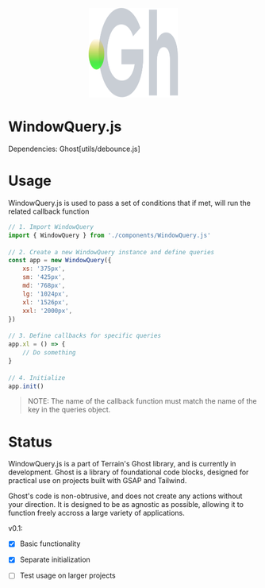 <p align="center">
  <img width="180" height="180" src="https://github.com/terrainagency/ghost/blob/main/assets/logo.svg" alt="Ghost: Agnostic GSAP and Tailwind Framework">
</p>

# WindowQuery.js

Dependencies: Ghost[utils/debounce.js]

# Usage

WindowQuery.js is used to pass a set of conditions that if met, will run the related callback function

```javascript
// 1. Import WindowQuery
import { WindowQuery } from './components/WindowQuery.js'

// 2. Create a new WindowQuery instance and define queries
const app = new WindowQuery({
    xs: '375px',
    sm: '425px',
    md: '768px',
    lg: '1024px',
    xl: '1526px',
    xxl: '2000px',
})

// 3. Define callbacks for specific queries
app.xl = () => {
    // Do something
}

// 4. Initialize
app.init()
```

> NOTE: The name of the callback function must match the name of the key in the queries object.

# Status

WindowQuery.js is a part of Terrain's Ghost library, and is currently in development. Ghost is a library of foundational code blocks, designed for practical use on projects built with GSAP and Tailwind.

Ghost's code is non-obtrusive, and does not create any actions without your direction. It is designed to be as agnostic as possible, allowing it to function freely accross a large variety of applications.

v0.1:
- [x] Basic functionality
- [x] Separate initialization
- [ ] Test usage on larger projects

